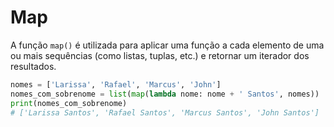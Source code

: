 # Map


A função ``map()`` é utilizada para aplicar uma função a cada elemento de uma ou mais sequências (como listas, tuplas, etc.) e retornar um iterador dos resultados.


```python
nomes = ['Larissa', 'Rafael', 'Marcus', 'John']
nomes_com_sobrenome = list(map(lambda nome: nome + ' Santos', nomes))
print(nomes_com_sobrenome)
# ['Larissa Santos', 'Rafael Santos', 'Marcus Santos', 'John Santos']
```